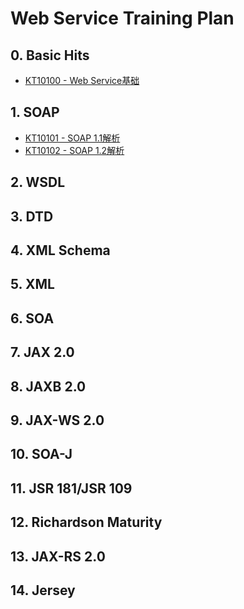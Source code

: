 # Web Service Training Plan

## 0. Basic Hits

* [KT10100 - Web Service基础](/training/kt101-web-service/0basic-hits/kt10100-web-serviceji-chu.md)

## 1. SOAP

* [KT10101 - SOAP 1.1解析](/training/kt101-web-service/soap/kt10101-soap-11jie-xi.md)
* [KT10102 - SOAP 1.2解析](/training/kt101-web-service/soap/kt10102-soap-12jie-xi.md)

## 2. WSDL

## 3. DTD

## 4. XML Schema

## 5. XML

## 6. SOA

## 7. JAX 2.0

## 8. JAXB 2.0

## 9. JAX-WS 2.0

## 10. SOA-J

## 11. JSR 181/JSR 109

## 12. Richardson Maturity

## 13. JAX-RS 2.0

## 14. Jersey

## 



